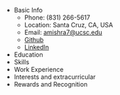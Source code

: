 * Basic Info 
    * Phone: (831) 266-5617
    * Location: Santa Cruz, CA, USA
    * Email: amishra7@ucsc.edu
    * [Github](https://github.com/aakash-mishra)
    * [LinkedIn](https://www.linkedin.com/in/mishra-aakash/)
* Education
* Skills
* Work Experience
* Interests and extracurricular
* Rewards and Recognition



